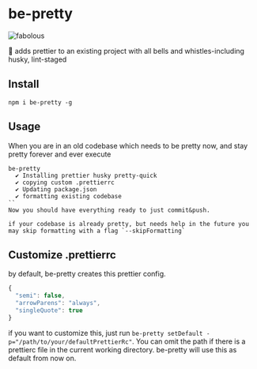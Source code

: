 # be-pretty

![fabolous](https://media.giphy.com/media/XmiTYLQ5qXTqM/giphy.gif)

:lipstick: adds prettier to an existing project with all bells and whistles-including husky, lint-staged

## Install

```
npm i be-pretty -g
```

## Usage

When you are in an old codebase which needs to be pretty now, and stay pretty forever and ever execute

```
be-pretty
  ✔ Installing prettier husky pretty-quick
  ✔ copying custom .prettierrc
  ✔ Updating package.json
  ✔ formatting existing codebase
``
Now you should have everything ready to just commit&push.

if your codebase is already pretty, but needs help in the future you may skip formatting with a flag `--skipFormatting`
```

## Customize .prettierrc

by default, be-pretty creates this prettier config.

```js
{
  "semi": false,
  "arrowParens": "always",
  "singleQuote": true
}
```

if you want to customize this, just run `be-pretty setDefault -p="/path/to/your/defaultPrettierRc"`. You can omit the path if there is a prettierc file in the current working directory.
be-pretty will use this as default from now on.
